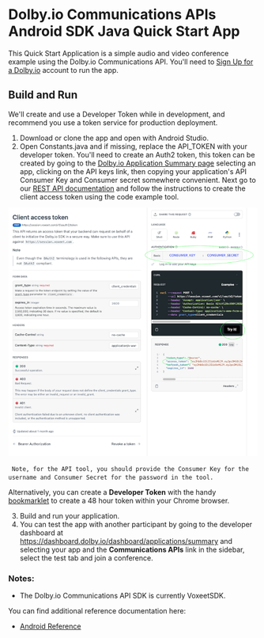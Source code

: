 # Dolby.io Communications APIs Android SDK Java Quick Start App

This Quick Start Application is a simple audio and video conference example using the Dolby.io Communications API. You'll need to [Sign Up for a Dolby.io](https://www.dolby.io/signup) account to run the app.

## Build and Run
We'll create and use a Developer Token while in development, and recommend you use a token service for production deployment.

1. Download or clone the app and open with Android Studio.
2. Open Constants.java and if missing, replace the API_TOKEN with your developer token. You'll need to create an Auth2 token, this token can be created by going to the [Dolby.io Application Summary page](https://dashboard.dolby.io/) selecting an app, clicking on the API keys link, then copying your application's API Consumer Key and Consumer secret somewhere convenient. Next go to our [REST API documentation](https://docs.dolby.io/communications-apis/reference/get-client-access-token) and follow the instructions to create the client access token using the code example tool.
   
![Android Studio Build Setting](./wiki-access-token.png)

``` Note, for the API tool, you should provide the Consumer Key for the username and Consumer Secret for the password in the tool.```

Alternatively, you can create a **Developer Token** with the handy [bookmarklet](https://developer-token-dolbyio.netlify.app) to create a 48 hour token within your Chrome browser.

3. Build and run your application.
4. You can test the app with another participant by going to the developer dashboard at https://dashboard.dolby.io/dashboard/applications/summary and selecting your app and the **Communications APIs** link in the sidebar, select the test tab and join a conference.

### Notes:
- The Dolby.io Communications API SDK is currently VoxeetSDK.

You can find additional reference documentation here:
- [Android Reference](https://docs.dolby.io/communications/docs/android-client-sdk-voxeetsdk)
